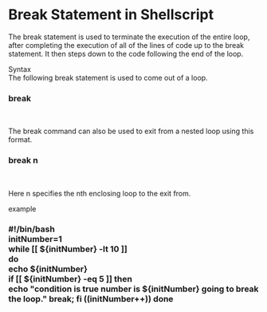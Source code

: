 <h1>Break Statement in Shellscript
</h1>

<p>
The break statement is used to terminate the execution of the entire loop, after completing the execution of all of the lines of code up to the break statement. It then steps down to the code following the end of the loop.<br>

Syntax<br>
The following break statement is used to come out of a loop.<br>

<h3>break</h3><br>

The break command can also be used to exit from a nested loop using this format.<br>
<h3>
break n</h3><br>

Here n specifies the nth enclosing loop to the exit from.<br>


example<br>

<h3>#!/bin/bash<br>
initNumber=1<br>
while [[ ${initNumber} -lt 10 ]]<br>
do<br>
    echo ${initNumber}<br>
    if [[ ${initNumber} -eq 5 ]]
    then<br>
      echo "condition is true number is ${initNumber} going to break the loop."
      break;
    fi
    ((initNumber++))
done
</h3>
</p>